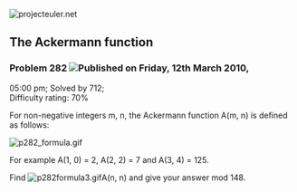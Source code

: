 ![projecteuler.net](images/print_page_logo.png)

## The Ackermann function

### Problem 282 ![](images/icon_info.png)Published on Friday, 12th March 2010,
05:00 pm; Solved by 712;  
Difficulty rating: 70%

For non-negative integers m, n, the Ackermann function A(m, n) is defined as
follows:

![p282_formula.gif](project/images/p282_formula.gif)

For example A(1, 0) = 2, A(2, 2) = 7 and A(3, 4) = 125.

Find ![p282formula3.gif](project/images/p282formula3.gif)A(n, n) and give your
answer mod 148.

  
  

